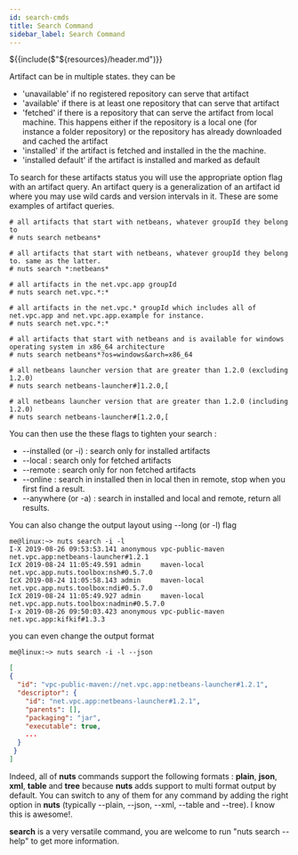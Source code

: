 ```yaml
---
id: search-cmds
title: Search Command
sidebar_label: Search Command
---
```

${{include($"${resources}/header.md")}}


Artifact can be in multiple states. they can be
+ 'unavailable' if no registered repository can serve that artifact
+ 'available' if there is at least one repository that can serve that artifact
+ 'fetched' if there is a repository that can serve the artifact from local machine. This happens either if the repository is a local one (for instance a folder repository) or the repository has already downloaded and cached the artifact
+ 'installed' if the artifact is fetched and installed in the the machine.
+ 'installed default' if the artifact is installed and marked as default

To search for these artifacts status you will use the appropriate option flag with an artifact query.
An artifact query is a generalization of an artifact id where you may use wild cards and version intervals in it.
These are some examples of artifact queries.
```
# all artifacts that start with netbeans, whatever groupId they belong to
# nuts search netbeans*

# all artifacts that start with netbeans, whatever groupId they belong to. same as the latter.
# nuts search *:netbeans*

# all artifacts in the net.vpc.app groupId
# nuts search net.vpc.*:*

# all artifacts in the net.vpc.* groupId which includes all of net.vpc.app and net.vpc.app.example for instance.
# nuts search net.vpc.*:*

# all artifacts that start with netbeans and is available for windows operating system in x86_64 architecture
# nuts search netbeans*?os=windows&arch=x86_64

# all netbeans launcher version that are greater than 1.2.0 (excluding 1.2.0)
# nuts search netbeans-launcher#]1.2.0,[

# all netbeans launcher version that are greater than 1.2.0 (including 1.2.0)
# nuts search netbeans-launcher#[1.2.0,[

```
You can then use the these flags to tighten your search :
+ --installed (or -i) : search only for installed artifacts
+ --local     : search only for fetched artifacts
+ --remote    : search only for non fetched artifacts
+ --online    : search in installed then in local then in remote, stop when you first find a result.
+ --anywhere  (or -a) : search in installed and local and remote, return all results.

You can also change the output layout using --long (or -l) flag
```
me@linux:~> nuts search -i -l
I-X 2019-08-26 09:53:53.141 anonymous vpc-public-maven net.vpc.app:netbeans-launcher#1.2.1
IcX 2019-08-24 11:05:49.591 admin     maven-local      net.vpc.app.nuts.toolbox:nsh#0.5.7.0
IcX 2019-08-24 11:05:58.143 admin     maven-local      net.vpc.app.nuts.toolbox:ndi#0.5.7.0
IcX 2019-08-24 11:05:49.927 admin     maven-local      net.vpc.app.nuts.toolbox:nadmin#0.5.7.0
I-x 2019-08-26 09:50:03.423 anonymous vpc-public-maven net.vpc.app:kifkif#1.3.3
```
you can even change the output format
```
me@linux:~> nuts search -i -l --json
```
```json
[
{
  "id": "vpc-public-maven://net.vpc.app:netbeans-launcher#1.2.1",
  "descriptor": {
    "id": "net.vpc.app:netbeans-launcher#1.2.1",
    "parents": [],
    "packaging": "jar",
    "executable": true,
    ...
  }
 }
]
```
Indeed, all of **nuts** commands support the following formats : **plain**, **json**, **xml**, **table** and **tree** because **nuts** adds support to multi format output by default. You can switch to any of them for any command by adding the right option in **nuts** (typically --plain, --json, --xml, --table and --tree). I know this is awesome!.

**search** is a very versatile command, you are welcome to run "nuts search --help" to get more information.
